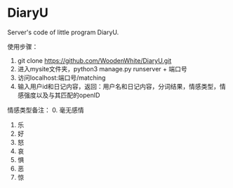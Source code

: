 # DiaryU
Server's code of little program DiaryU.

使用步骤：
1. git clone https://github.com/WoodenWhite/DiaryU.git
2. 进入mysite文件夹，python3 manage.py runserver + 端口号
3. 访问localhost:端口号/matching
4. 输入用户id和日记内容，返回：用户名和日记内容，分词结果，情感类型，情感强度以及与其匹配的openID

情感类型备注：
0. 毫无感情
1. 乐
2. 好
3. 怒
4. 哀
5. 惧
6. 恶
7. 惊
